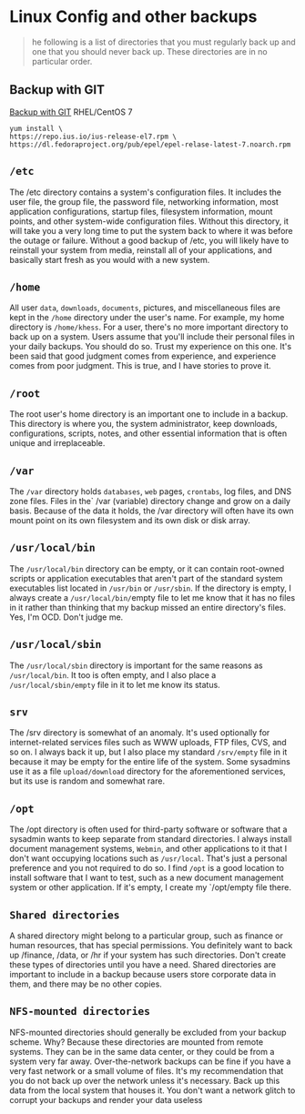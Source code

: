 # Linux Config and other backups

> he following is a list of directories that you must regularly back up and one that you should never back up. These directories are in no particular order.

## Backup with GIT

[Backup with GIT](https://ius.io/setup)
RHEL/CentOS 7

```shell
yum install \
https://repo.ius.io/ius-release-el7.rpm \
https://dl.fedoraproject.org/pub/epel/epel-relase-latest-7.noarch.rpm
```

## `/etc`

The /etc directory contains a system's configuration files. It includes the user file, the group file, the password file, networking information, most application configurations, startup files, filesystem information, mount points, and other system-wide configuration files. Without this directory, it will take you a very long time to put the system back to where it was before the outage or failure. Without a good backup of /etc, you will likely have to reinstall your system from media, reinstall all of your applications, and basically start fresh as you would with a new system.

## `/home`

All user `data`, `downloads`, `documents`, pictures, and miscellaneous files are kept in the `/home` directory under the user's name. For example, my home directory is `/home/khess`. For a user, there's no more important directory to back up on a system. Users assume that you'll include their personal files in your daily backups. You should do so. Trust my experience on this one. It's been said that good judgment comes from experience, and experience comes from poor judgment. This is true, and I have stories to prove it.

## `/root`

The root user's home directory is an important one to include in a backup. This directory is where you, the system administrator, keep downloads, configurations, scripts, notes, and other essential information that is often unique and irreplaceable.

## `/var`

The `/var` directory holds `databases`, `web` pages, `crontabs`, log files, and DNS zone files. Files in the` /var (variable) directory change and grow on a daily basis. Because of the data it holds, the /var directory will often have its own mount point on its own filesystem and its own disk or disk array.

## `/usr/local/bin`

The `/usr/local/bin` directory can be empty, or it can contain root-owned scripts or application executables that aren't part of the standard system executables list located in `/usr/bin` or `/usr/sbin`. If the directory is empty, I always create a `/usr/local/bin/`empty file to let me know that it has no files in it rather than thinking that my backup missed an entire directory's files. Yes, I'm OCD. Don't judge me.

## `/usr/local/sbin`

The `/usr/local/sbin` directory is important for the same reasons as `/usr/local/bin`. It too is often empty, and I also place a `/usr/local/sbin/empty` file in it to let me know its status.

## `srv`

The /srv directory is somewhat of an anomaly. It's used optionally for internet-related services files such as WWW uploads, FTP files, CVS, and so on. I always back it up, but I also place my standard `/srv/empty` file in it because it may be empty for the entire life of the system. Some sysadmins use it as a file `upload/download` directory for the aforementioned services, but its use is random and somewhat rare.

## `/opt`

The /opt directory is often used for third-party software or software that a sysadmin wants to keep separate from standard directories. I always install document management systems, `Webmin`, and other applications to it that I don't want occupying locations such as `/usr/local`. That's just a personal preference and you not required to do so. I find `/opt` is a good location to install software that I want to test, such as a new document management system or other application. If it's empty, I create my `/opt/empty file there.

## `Shared directories`

A shared directory might belong to a particular group, such as finance or human resources, that has special permissions. You definitely want to back up /finance, /data, or /hr if your system has such directories. Don't create these types of directories until you have a need. Shared directories are important to include in a backup because users store corporate data in them, and there may be no other copies.

## `NFS-mounted directories`

NFS-mounted directories should generally be excluded from your backup scheme. Why? Because these directories are mounted from remote systems. They can be in the same data center, or they could be from a system very far away. Over-the-network backups can be fine if you have a very fast network or a small volume of files. It's my recommendation that you do not back up over the network unless it's necessary. Back up this data from the local system that houses it. You don't want a network glitch to corrupt your backups and render your data useless

